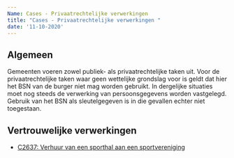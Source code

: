 ```yaml
---
Name: Cases - Privaatrechtelijke verwerkingen 
title: "Cases - Privaatrechtelijke verwerkingen "
date: '11-10-2020'
---
```


## Algemeen
Gemeenten voeren zowel publiek- als privaatrechtelijke taken uit. Voor de privaatrechtelijke taken waar geen wettelijke grondslag voor is geldt dat hier het BSN van de burger niet mag worden gebruikt. In dergelijke situaties moet nog steeds de verwerking van persoonsgegevens worden vastgelegd. Gebruik van het BSN als sleutelgegeven is in die gevallen echter niet toegestaan.

## Vertrouwelijke verwerkingen
- [C2637: Verhuur van een sporthal aan een sportvereniging](./../artefacten/2637.md)
